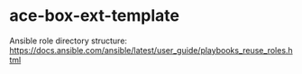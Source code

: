 # ace-box-ext-template

Ansible role directory structure: https://docs.ansible.com/ansible/latest/user_guide/playbooks_reuse_roles.html
